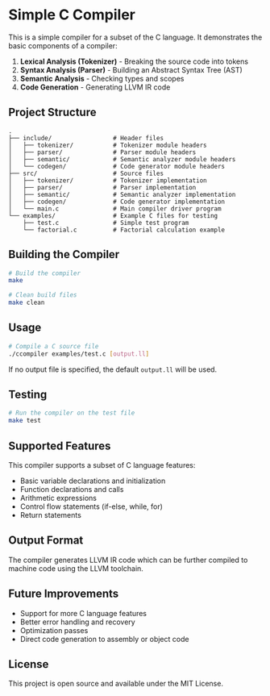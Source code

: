# Simple C Compiler

This is a simple compiler for a subset of the C language. It demonstrates the basic components of a compiler:

1. **Lexical Analysis (Tokenizer)** - Breaking the source code into tokens
2. **Syntax Analysis (Parser)** - Building an Abstract Syntax Tree (AST)
3. **Semantic Analysis** - Checking types and scopes
4. **Code Generation** - Generating LLVM IR code

## Project Structure

```
.
├── include/                 # Header files
│   ├── tokenizer/           # Tokenizer module headers
│   ├── parser/              # Parser module headers
│   ├── semantic/            # Semantic analyzer module headers
│   └── codegen/             # Code generator module headers
├── src/                     # Source files
│   ├── tokenizer/           # Tokenizer implementation
│   ├── parser/              # Parser implementation
│   ├── semantic/            # Semantic analyzer implementation
│   ├── codegen/             # Code generator implementation
│   └── main.c               # Main compiler driver program
└── examples/                # Example C files for testing
    ├── test.c               # Simple test program
    └── factorial.c          # Factorial calculation example
```

## Building the Compiler

```bash
# Build the compiler
make

# Clean build files
make clean
```

## Usage

```bash
# Compile a C source file
./ccompiler examples/test.c [output.ll]
```

If no output file is specified, the default `output.ll` will be used.

## Testing

```bash
# Run the compiler on the test file
make test
```

## Supported Features

This compiler supports a subset of C language features:

- Basic variable declarations and initialization
- Function declarations and calls
- Arithmetic expressions
- Control flow statements (if-else, while, for)
- Return statements

## Output Format

The compiler generates LLVM IR code which can be further compiled to machine code using the LLVM toolchain.

## Future Improvements

- Support for more C language features
- Better error handling and recovery
- Optimization passes
- Direct code generation to assembly or object code

## License

This project is open source and available under the MIT License.
